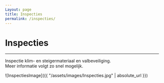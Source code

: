 ```yaml
---
Layout: page
title: Inspecties
permalink: /inspecties/
---
```


# Inspecties

***

Inspectie klim- en steigermateriaal en valbeveiliging.  
Meer informatie volgt zo snel mogelijk.

![InspectiesImage]({{ "/assets/images/Inspecties.jpg" | absolute_url }})
